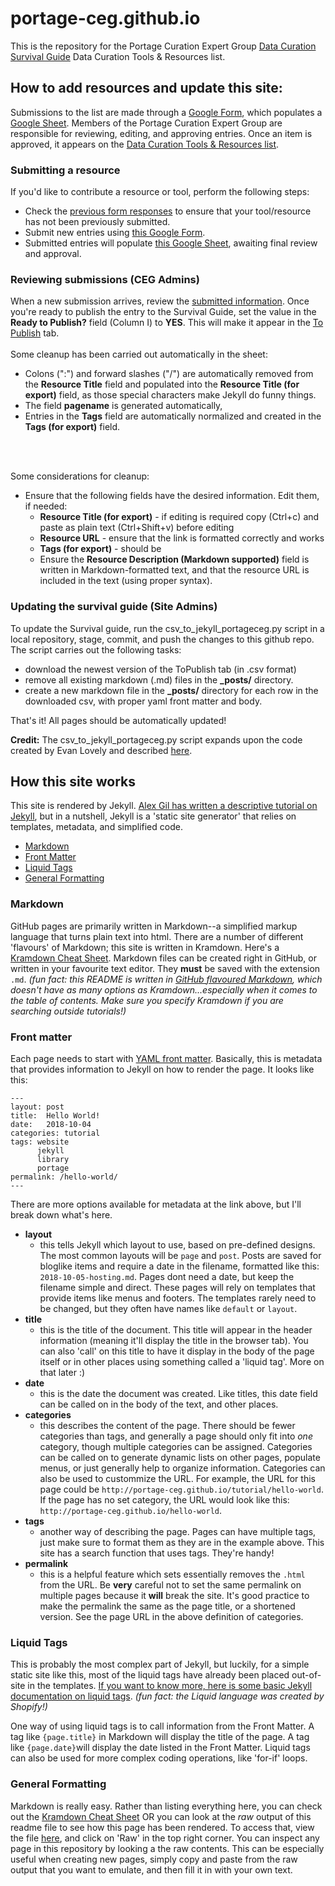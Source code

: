 # portage-ceg.github.io

This is the repository for the Portage Curation Expert Group [Data Curation Survival Guide](https://portage-ceg.github.io) Data Curation Tools & Resources list.

## How to add resources and update this site: 
Submissions to the list are made through a [Google Form](http://bit.ly/data-curation-resources), which populates a [Google Sheet](http://bit.ly/DCSG-submissions). Members of the Portage Curation Expert Group are responsible for reviewing, editing, and approving entries. Once an item is approved, it appears on the [Data Curation Tools & Resources list](https://portage-ceg.github.io).


### Submitting a resource
If you'd like to contribute a resource or tool, perform the following steps: 
- Check the [previous form responses](http://bit.ly/DCSG-submissions) to ensure that your tool/resource has not been previously submitted.
- Submit new entries using [this Google Form](http://bit.ly/data-curation-resources). 
- Submitted entries will populate [this Google Sheet](http://bit.ly/DCSG-submissions), awaiting final review and approval.

### Reviewing submissions (CEG Admins)
When a new submission arrives, review the [submitted information](http://bit.ly/DCSG-submissions). Once you're ready to publish the entry to the Survival Guide, set the value in the **Ready to Publish?** field (Column I) to **YES**. This will make it appear in the [To Publish](https://docs.google.com/spreadsheets/d/1OK5ZNeNVtTARDJx2sdEIj2jri1pWDL6Gs5nq12GLlPw/edit#gid=1886005994) tab. 
<br>
<br>
Some cleanup has been carried out automatically in the sheet:
- Colons (":") and forward slashes ("/") are automatically removed from the **Resource Title** field and populated into the **Resource Title (for export)** field, as those special characters make Jekyll do funny things. 
- The field **pagename** is generated automatically, 
- Entries in the **Tags** field are automatically normalized and created in the **Tags (for export)** field.
<br>
<br>

Some considerations for cleanup:
- Ensure that the following fields have the desired information. Edit them, if needed:
  - **Resource Title (for export)** - if editing is required copy (Ctrl+c) and paste as plain text (Ctrl+Shift+v) before editing
  - **Resource URL** - ensure that the link is formatted correctly and works
  - **Tags (for export)** - should be 
  - Ensure the **Resource Description (Markdown supported)** field is written in Markdown-formatted text, and that the resource URL is included in the text (using proper syntax).

### Updating the survival guide (Site Admins)
To update the Survival guide, run the csv_to_jekyll_portageceg.py script in a local repository, stage, commit, and push the changes to this github repo. The script carries out the following tasks:
- download the newest version of the ToPublish tab (in .csv format)
- remove all existing markdown (.md) files in the **_posts/** directory. 
- create a new markdown file in the **_posts/** directory for each row in the downloaded csv, with proper yaml front matter and body.

That's it! All pages should be automatically updated!

**Credit:** The csv_to_jekyll_portageceg.py script expands upon the code created by Evan Lovely and described [here](http://www.evanlovely.com/utilities/jekyll/spreadsheet-to-markdown/). 

## How this site works

This site is rendered by Jekyll. [Alex Gil has written a descriptive tutorial on Jekyll](https://www.chronicle.com/blogs/profhacker/jekyll1/60913), but in a nutshell, Jekyll is a 'static site generator' that relies on templates, metadata, and simplified code. 

* [Markdown](#markdown)
* [Front Matter](#front-matter)
* [Liquid Tags](#liquid-tags)
* [General Formatting](#general-formatting)

### Markdown

GitHub pages are primarily written in Markdown--a simplified markup language that turns plain text into html. There are a number of different 'flavours' of Markdown; this site is written in Kramdown. Here's a [Kramdown Cheat Sheet](https://kramdown.gettalong.org/quickref.html). Markdown files can be created right in GitHub, or written in your favourite text editor. They **must** be saved with the extension `.md`. 
*(fun fact: this README is written in [GitHub flavoured Markdown](https://help.github.com/en/articles/basic-writing-and-formatting-syntax), which doesn't have as many options as Kramdown...especially when it comes to the table of contents. Make sure you specify Kramdown if you are searching outside tutorials!)*

### Front matter

Each page needs to start with [YAML front matter](https://jekyllrb.com/docs/front-matter/). Basically, this is metadata that provides information to Jekyll on how to render the page. It looks like this:

~~~~~
---
layout: post
title:  Hello World!
date:   2018-10-04
categories: tutorial
tags: website
      jekyll
      library
      portage
permalink: /hello-world/
---
~~~~~

There are more options available for metadata at the link above, but I'll break down what's here.

- **layout**
    - this tells Jekyll which layout to use, based on pre-defined designs. The most common layouts will be `page` and `post`. Posts are saved for bloglike items and require a date in the filename, formatted like this: `2018-10-05-hosting.md`. Pages dont need a date, but keep the filename simple and direct. These pages will rely on templates that provide items like menus and footers. The templates rarely need to be changed, but they often have names like `default` or `layout`. 
- **title**
    - this is the title of the document. This title will appear in the header information (meaning it'll display the title in the browser tab). You can also 'call' on this title to have it display in the body of the page itself or in other places using something called a 'liquid tag'. More on that later :)
- **date**
    - this is the date the document was created. Like titles, this date field can be called on in the body of the text, and other places.
- **categories**
    - this describes the content of the page. There should be fewer categories than tags, and generally a page should only fit into *one* category, though multiple categories can be assigned. Categories can be called on to generate dynamic lists on other pages, populate menus, or just generally help to organize information. Categories can also be used to custommize the URL. For example, the URL for this page could be `http://portage-ceg.github.io/tutorial/hello-world`. If the page has no set category, the URL would look like this: `http://portage-ceg.github.io/hello-world`.
- **tags**
    - another way of describing the page. Pages can have multiple tags, just make sure to format them as they are in the example above. This site has a search function that uses tags. They're handy!
- **permalink**
    - this is a helpful feature which sets essentially removes the `.html` from the URL. Be **very** careful not to set the same permalink on multiple pages because it **will** break the site. It's good practice to make the permalink the same as the page title, or a shortened version. See the page URL in the above definition of categories.

### Liquid Tags

This is probably the most complex part of Jekyll, but luckily, for a simple static site like this, most of the liquid tags have already been placed out-of-site in the templates. [If you want to know more, here is some basic Jekyll documentation on liquid tags](https://jekyllrb.com/docs/variables/). 
*(fun fact: the Liquid language was created by Shopify!)* 

One way of using liquid tags is to call information from the Front Matter. A tag like `{page.title}` in Markdown will display the title of the page. A tag like `{page.date}`will display the date listed in the Front Matter. Liquid tags can also be used for more complex coding operations, like 'for-if' loops. 

### General Formatting

Markdown is really easy. Rather than listing everything here, you can check out the [Kramdown Cheat Sheet](https://kramdown.gettalong.org/quickref.html) OR you can look at the *raw* output of this readme file to see how this page has been rendered. To access that, view the file [here](README.md), and click on 'Raw' in the top right corner. You can inspect any page in this repository by looking a the raw contents. This can be especially useful when creating new pages, simply copy and paste from the raw output that you want to emulate, and then fill it in with your own text. 

